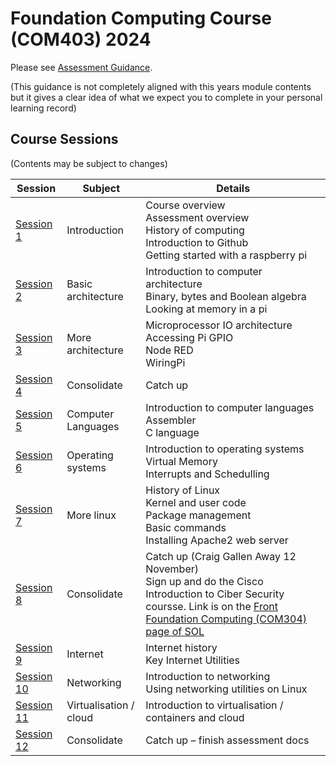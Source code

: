 
# Foundation Computing Course (COM403) 2024

Please see [Assessment Guidance](../sessions/AssessmentGuidance.md). 

(This guidance is not completely aligned with this years module contents but it gives a clear idea of what we expect you to complete in your personal learning record)

## Course Sessions

(Contents may be subject to changes)

|Session      |Subject  |Details|
| -------- | ------- | ------|
| [Session 1](../sessions/session1) |Introduction|Course overview<br>Assessment overview<br>History of computing<br>Introduction to Github<BR>Getting started with a raspberry pi|
| [Session 2](../sessions/session2)|Basic architecture|Introduction to computer architecture<br>Binary, bytes and Boolean algebra<br>Looking at memory in a pi|
| [Session 3](../sessions/session3)|More architecture|Microprocessor IO architecture<br>Accessing Pi GPIO<BR>Node RED<BR>WiringPi|
| [Session 4](../sessions/session4)|Consolidate|Catch up|
| [Session 5](../sessions/session5)|Computer Languages|Introduction to computer languages<br>Assembler<br>C language|
| [Session 6](../sessions/session6)|Operating systems|Introduction to operating systems<br>Virtual Memory<br>Interrupts and Schedulling|
| [Session 7](../sessions/session7)|More linux|History of Linux<br>Kernel and user code<br>Package management<br>Basic commands<br>Installing Apache2 web server|
| [Session 8](../sessions/session8)|Consolidate|Catch up (Craig Gallen Away 12 November)<br>Sign up and do the Cisco Introduction to Ciber Security coursse. Link is on the [Front Foundation Computing (COM304) page of SOL](https://learn.solent.ac.uk/course/view.php?id=58796&section=0)|
| [Session 9](../sessions/session9)|Internet|Internet history<br>Key Internet Utilities|
| [Session 10](../sessions/session10)|Networking|Introduction to networking<br>Using networking utilities on Linux|
| [Session 11](../sessions/session11)|Virtualisation / cloud|Introduction to virtualisation / containers and cloud|
| [Session 12](../sessions/session12)|Consolidate|Catch up – finish assessment docs|


